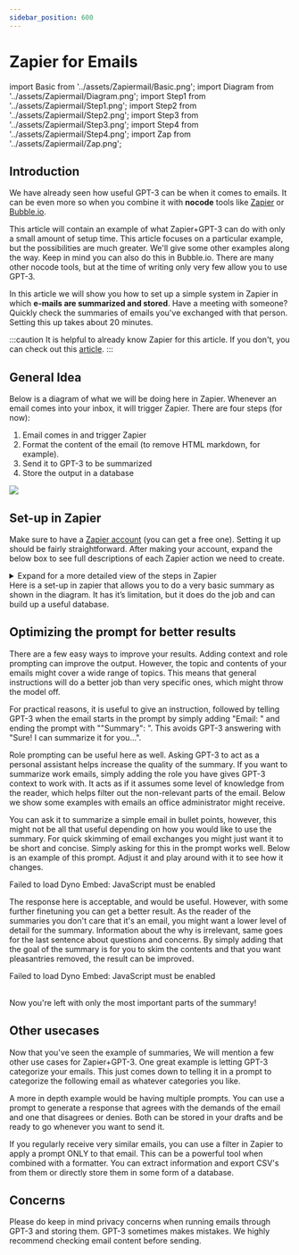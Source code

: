 ```yaml
---
sidebar_position: 600
---
```


#   Zapier for Emails

import Basic from '../assets/Zapiermail/Basic.png';
import Diagram from '../assets/Zapiermail/Diagram.png';
import Step1 from '../assets/Zapiermail/Step1.png';
import Step2 from '../assets/Zapiermail/Step2.png';
import Step3 from '../assets/Zapiermail/Step3.png';
import Step4 from '../assets/Zapiermail/Step4.png';
import Zap from '../assets/Zapiermail/Zap.png';

## Introduction


We have already seen how useful GPT-3 can be when it comes to emails. It can be even more so when you combine it with **nocode** tools like [Zapier](https://zapier.com) or [Bubble.io](https://bubble.io).

This article will contain an example of what Zapier+GPT-3 can do with only a small amount of setup time. This article focuses on a particular example, but the possibilities are much greater. We'll give some other examples along the way. Keep in mind you can also do this in Bubble.io. There are many other nocode tools, but at the time of writing only very few allow you to use GPT-3. 


In this article we will show you how to set up a simple system in Zapier in which **e-mails are summarized and stored**. Have a meeting with someone? Quickly check the summaries of emails you've exchanged with that person. Setting this up takes about 20 minutes.

:::caution
It is helpful to already know Zapier for this article. If you don't, you can check out this [article](https://zapier.com/learn/).
:::


## General Idea


Below is a diagram of what we will be doing here in Zapier. Whenever an email comes into your inbox, it will trigger Zapier. There are four steps (for now):

1. Email comes in and trigger Zapier
1. Format the content of the email (to remove HTML markdown, for example). 
2. Send it to GPT-3 to be summarized
3. Store the output in a database

<div style={{textAlign: 'left'}}>
  <img src={Diagram} style={{width: "500px"}} />
</div>

## Set-up in Zapier


Make sure to have a [Zapier account](https://zapier.com/sign-up) (you can get a free one). Setting it up should be fairly straightforward. After making your account, expand the below box to see full descriptions of each Zapier action we need to create. 


<details>
  <summary>Expand for a more detailed view of the steps in Zapier</summary>
  <div>
  This is what the Zapier action diagram will eventually look like.
    <div><div style={{textAlign: 'left'}}>
  <img src={Zap} style={{width: "500px"}} />
</div></div>
    <br/>
    <details>
      <summary>
        Step 1: Gmail trigger on new incoming email (Gmail is used here).
      </summary>
      <div>
        <div style={{textAlign: 'left'}}>
    <img src={Step1} style={{width: "500px"}} />
        </div>
      </div>
    </details>
    <details>
      <summary>
       Step 2: Formatter for E-mail content. 
      </summary>
      <div>
        <div style={{textAlign: 'left'}}>
  <img src={Step2} style={{width: "500px"}} />
</div>
      </div>
    </details>
    <details>
      <summary>
        Step 3: Prompting the Email content
        <br/>
      </summary>
      <div>
        <div style={{textAlign: 'left'}}>
  <img src={Step3} style={{width: "500px"}} />
</div>
      </div>
    </details>
    <details>
      <summary>
        Step 4: Adding it to a database
      </summary>
      <div>
        <div style={{textAlign: 'left'}}>
  <img src={Step4} style={{width: "500px"}} />
</div>
      </div>
    </details>
  </div>
</details>
Here is a set-up in zapier that allows you to do a very basic summary as shown in the diagram. It has it’s limitation, but it does do the job and can build up a useful database.


## Optimizing the prompt for better results

There are a few easy ways to improve your results. Adding context and role prompting can improve the output. However, the topic and contents of your emails might cover a wide range of topics. This means that general instructions will do a better job than very specific ones, which might throw the model off. 

For practical reasons, it is useful to give an instruction, followed by telling GPT-3 when the email starts in the prompt by simply adding "Email: " and ending the prompt with ""Summary": ". This avoids GPT-3 answering with "Sure! I can summarize it for you...".

Role prompting can be useful here as well. Asking GPT-3 to act as a personal assistant helps increase the quality of the summary.
If you want to summarize work emails, simply adding the role you have gives GPT-3 context to work with. It acts as if it assumes some level of knowledge from the reader, which helps filter out the non-relevant parts of the email. 
Below we show some examples with emails an office administrator might receive. 

You can ask it to summarize a simple email in bullet points, however, this might not be all that useful depending on how you would like to use the summary. For quick skimming of email exchanges you might just want it to be short and concise. Simply asking for this in the prompt works well. Below is an example of this prompt. Adjust it and play around with it to see how it changes. 

<div trydyno-embed="" openai-model="text-davinci-003" initial-prompt="Act as my personal assistant. I am an office administrator. Summarize the following email as concisely as you can, ignore the footer and header and any previous emails. \n\nEmail: Request for Additional Office Supplies Dear Office Administrator, I hope this email finds you well. I am writing to request additional office supplies for our team. As you know, we have been experiencing a high volume of work lately and have been using our supplies at a faster rate than usual. We would greatly appreciate it if you could provide us with the following items: Printer paper Ink cartridges for the HP printer in the conference room Sticky notes Binder clips Highlighters Please let me know if there are any questions or concerns, and when we can expect the supplies to be delivered. Thank you for your help. \n\nBest regards, Your Name Summary:\n" initial-response="Request for additional office supplies due to high workload. List of requested items: printer paper, ink cartridges for HP printer in conference room, sticky notes, binder clips, and highlighters. Requesting delivery information and if there are any questions or concerns." max-tokens="256" box-rows="15" model-temp="0.0" top-p="0">
    <noscript>Failed to load Dyno Embed: JavaScript must be enabled</noscript>
</div>

The response here is acceptable, and would be useful. However, with some further finetuning you can get a better result. As the reader of the summaries you don't care that it's an email, you might want a lower level of detail for the summary. Information about the why is irrelevant, same goes for the last sentence about questions and concerns. By simply adding that the goal of the summary is for you to skim the contents and that you want pleasantries removed, the result can be improved. 

<div trydyno-embed="" openai-model="text-davinci-003" initial-prompt="Act as my personal assistant. I am an office administrator. Summarize the following email as concisely as you can, ignore the footer and header and any previous emails. I want to use the summary to skim emails. Remove any pleasantries. \n\nEmail: Request for Additional Office Supplies Dear Office Administrator, I hope this email finds you well. I am writing to request additional office supplies for our team. As you know, we have been experiencing a high volume of work lately and have been using our supplies at a faster rate than usual. We would greatly appreciate it if you could provide us with the following items: Printer paper Ink cartridges for the HP printer in the conference room Sticky notes Binder clips Highlighters Please let me know if there are any questions or concerns, and when we can expect the supplies to be delivered. Thank you for your help. \n\nBest regards, Your Name Summary:\n" initial-response="Request for additional office supplies - printer paper, ink cartridges for HP printer, sticky notes, binder clips and highlighters." max-tokens="256" box-rows="15" model-temp="0.0" top-p="0">
    <noscript>Failed to load Dyno Embed: JavaScript must be enabled</noscript>
</div>


<br/>Now you're left with only the most important parts of the summary!


## Other usecases

Now that you've seen the example of summaries, We will mention a few other use cases for Zapier+GPT-3. One great example is letting GPT-3 categorize your emails. This just comes down to telling it in a prompt to categorize the following email as whatever categories you like.

A more in depth example would be having multiple prompts. You can use a prompt to generate a response that agrees with the demands of the email and one that disagrees or denies. Both can be stored in your drafts and be ready to go whenever you want to send it. 

If you regularly receive very similar emails, you can use a filter in Zapier to apply a prompt ONLY to that email. This can be a powerful tool when combined with a formatter. You can extract information and export CSV's from them or directly store them in some form of a database. 


## Concerns

Please do keep in mind privacy concerns when running emails through GPT-3 and storing them. GPT-3 sometimes makes mistakes. We highly recommend checking email content before sending.